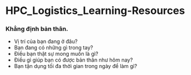 # HPC_Logistics_Learning-Resources

### Khẳng định bản thân.
- Vị trí của bạn đang ở đâu?
- Bạn đang có những gì trong tay?
- Điều bạn thật sự mong muốn là gì?
- Điều gì giúp bạn có được bản thân như hôm nay?
- Bạn tận dụng tối đa thời gian trong ngày để làm gì?
